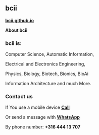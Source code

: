 ## <strong>bcii</strong>
<a href="https://bcii.github.io/"><strong>bcii.github.io</strong></a>
  
<strong>About bcii</strong>

### <strong>bcii is:</strong>

Computer Science, Automatic Information,

Electrical and Electronics Engineering,

Physics, Biology, Biotech, Bionics, BioAi

Information Architecture and much More.

### <strong>Contact us</strong>
If You use a mobile device <a href="tel:31644413707"><strong>Call</strong></a>

Or send a message with <a href="https://wa.me/31644413707" target="_blank" rel="noopener"><strong>WhatsApp</strong></a>

By phone number: <strong>+316 444 13 707</strong>
